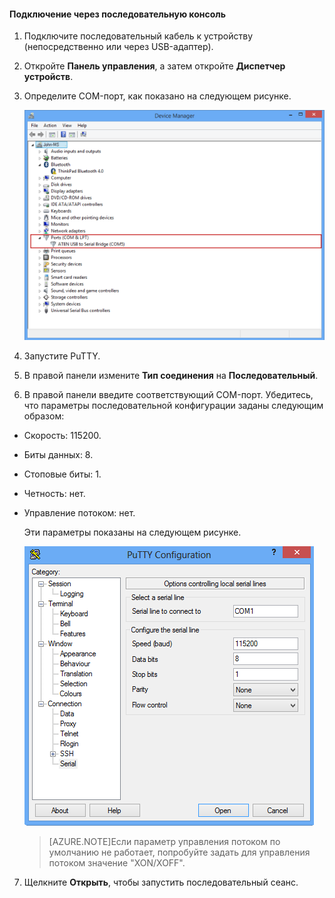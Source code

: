 
#### Подключение через последовательную консоль

1. Подключите последовательный кабель к устройству (непосредственно или через USB-адаптер).

2. Откройте **Панель управления**, а затем откройте **Диспетчер устройств**.

3. Определите COM-порт, как показано на следующем рисунке.

     ![Подключение через последовательную консоль](./media/storsimple-use-putty/HCS_ConnectingDeviceS-include.png)

4. Запустите PuTTY.

5. В правой панели измените **Тип соединения** на **Последовательный**.

6. В правой панели введите соответствующий COM-порт. Убедитесь, что параметры последовательной конфигурации заданы следующим образом:
  - Скорость: 115200.
  - Биты данных: 8.
  - Стоповые биты: 1.
  - Четность: нет.
  - Управление потоком: нет.

    Эти параметры показаны на следующем рисунке.

     ![Параметры PuTTY](./media/storsimple-use-putty/HCS_PuttyConfig-include.png)

    > [AZURE.NOTE]Если параметр управления потоком по умолчанию не работает, попробуйте задать для управления потоком значение "XON/XOFF".

7. Щелкните **Открыть**, чтобы запустить последовательный сеанс.
 

<!---HONumber=July15_HO2-->